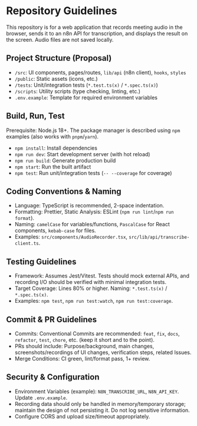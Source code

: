 # Repository Guidelines

This repository is for a web application that records meeting audio in the browser, sends it to an n8n API for transcription, and displays the result on the screen. Audio files are not saved locally.

## Project Structure (Proposal)
- `/src`: UI components, pages/routes, `lib/api` (n8n client), `hooks`, `styles`
- `/public`: Static assets (icons, etc.)
- `/tests`: Unit/integration tests (`*.test.ts(x)` / `*.spec.ts(x)`)
- `/scripts`: Utility scripts (type checking, linting, etc.)
- `.env.example`: Template for required environment variables

## Build, Run, Test
Prerequisite: Node.js 18+. The package manager is described using `npm` examples (also works with `pnpm`/`yarn`).
- `npm install`: Install dependencies
- `npm run dev`: Start development server (with hot reload)
- `npm run build`: Generate production build
- `npm start`: Run the built artifact
- `npm test`: Run unit/integration tests (`-- --coverage` for coverage)

## Coding Conventions & Naming
- Language: TypeScript is recommended, 2-space indentation.
- Formatting: Prettier, Static Analysis: ESLint (`npm run lint`/`npm run format`).
- Naming: `camelCase` for variables/functions, `PascalCase` for React components, `kebab-case` for files.
- Examples: `src/components/AudioRecorder.tsx`, `src/lib/api/transcribe-client.ts`.

## Testing Guidelines
- Framework: Assumes Jest/Vitest. Tests should mock external APIs, and recording I/O should be verified with minimal integration tests.
- Target Coverage: Lines 80% or higher. Naming: `*.test.ts(x)` / `*.spec.ts(x)`.
- Examples: `npm test`, `npm run test:watch`, `npm run test:coverage`.

## Commit & PR Guidelines
- Commits: Conventional Commits are recommended: `feat`, `fix`, `docs`, `refactor`, `test`, `chore`, etc. (keep it short and to the point).
- PRs should include: Purpose/background, main changes, screenshots/recordings of UI changes, verification steps, related Issues.
- Merge Conditions: CI green, lint/format pass, 1+ review.

## Security & Configuration
- Environment Variables (example): `N8N_TRANSCRIBE_URL`, `N8N_API_KEY`. Update `.env.example`.
- Recording data should only be handled in memory/temporary storage; maintain the design of not persisting it. Do not log sensitive information.
- Configure CORS and upload size/timeout appropriately.
